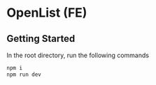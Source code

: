 # OpenList (FE)

## Getting Started

In the root directory, run the following commands

```bash
npm i
npm run dev
```
